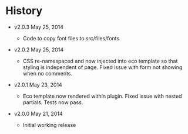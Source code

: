 # History
- v2.0.3 May 25, 2014
    -  Code to copy font files to src/files/fonts
- v2.0.2 May 25, 2014
	-  CSS re-namespaced and now injected into eco template so that styling is independent of page. Fixed issue with form not showing when no comments.

- v2.0.1 May 23, 2014
	- Eco template now rendered within plugin. Fixed issue with nested partials. Tests now pass.

- v2.0.0 May 21, 2014
	- Initial working release